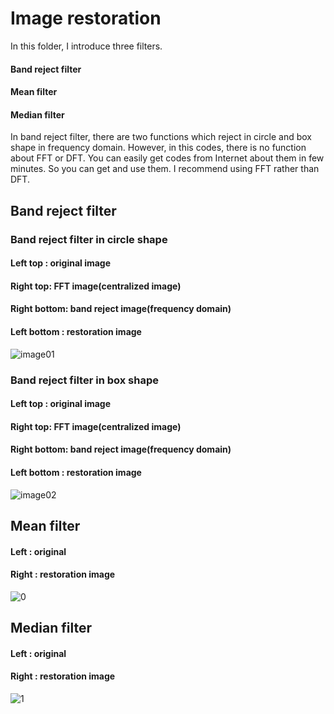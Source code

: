 # Image restoration
In this folder, I introduce three filters.

#### Band reject filter
#### Mean filter
#### Median filter

In band reject filter, there are two functions which reject in circle and box shape in frequency domain. However, in this codes, there is no function about FFT or DFT. You can easily get codes from Internet about them in few minutes. So you can get and use them. I recommend using FFT rather than DFT.

## Band reject filter
### Band reject filter in circle shape

#### Left top  : original image
#### Right top: FFT image(centralized image)
#### Right bottom: band reject image(frequency domain)
#### Left bottom  : restoration image

![image01](https://user-images.githubusercontent.com/54461378/87754662-5f445f80-c840-11ea-972d-25eaf7a343e3.png)


### Band reject filter in box shape

#### Left top  : original image
#### Right top: FFT image(centralized image)
#### Right bottom: band reject image(frequency domain)
#### Left bottom  : restoration image

![image02](https://user-images.githubusercontent.com/54461378/87754724-8438d280-c840-11ea-866d-d35ea0ccaa38.png)


## Mean filter

#### Left   : original
#### Right : restoration image

![0](https://user-images.githubusercontent.com/54461378/87754916-eb568700-c840-11ea-9d04-594a388670d8.png)


## Median filter

#### Left   : original
#### Right : restoration image

![1](https://user-images.githubusercontent.com/54461378/87754940-f8737600-c840-11ea-9111-6f5d73478312.png)